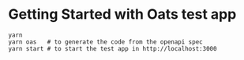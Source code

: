 # Getting Started with Oats test app

```
yarn
yarn oas   # to generate the code from the openapi spec
yarn start # to start the test app in http://localhost:3000
```
